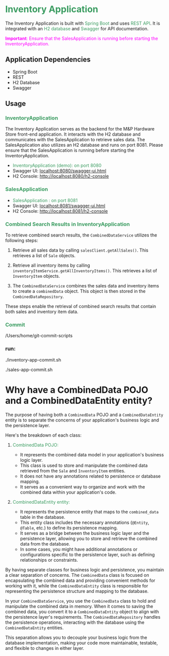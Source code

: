 # <span style="color: #3b9c61">Inventory Application</span>

The Inventory Application is built with <span style="color: #3b9c61">Spring Boot</span> and uses <span style="color: #3b9c61">REST API</span>. It is integrated with an <span style="color: #3b9c61">H2 database</span> and <span style="color: #3b9c61">Swagger</span> for API documentation.

<span style="color: magenta">**Important**: Ensure that the SalesApplication is running before starting the InventoryApplication.</span>



## Application Dependencies

- Spring Boot
- REST
- H2 Database
- Swagger

## Usage

### <span style="color: #3b9c61">InventoryApplication</span>
The Inventory Application serves as the backend for the M&P Hardware Store front-end application. It interacts with the H2 database and communicates with the SalesApplication to retrieve sales data.  The SalesApplication also utilizes an H2 database and runs on port 8081. Please ensure that the SalesApplication is running before starting the InventoryApplication.

- <span style="color: #3b9c61">InventoryApplication (demo): on port 8080</span>
- Swagger UI: [localhost:8080/swagger-ui.html](http://localhost:8080/swagger-ui.html)
- H2 Console: [http://localhost:8080/h2-console](http://localhost:8080/h2-console)
### <span style="color: #3b9c61">SalesApplication</span>





- <span style="color: #3b9c61">SalesApplication : on port 8081</span>
- Swagger UI: [localhost:8081/swagger-ui.html](http://localhost:8081/swagger-ui.html)
- H2 Console: [http://localhost:8081/h2-console](http://localhost:8081/h2-console)


### <span style="color: #3b9c61">Combined Search Results in InventoryApplication</span>

To retrieve combined search results, the `CombinedDataService` utilizes the following steps:

1. Retrieve all sales data by calling `salesClient.getAllSales()`. This retrieves a list of `Sale` objects.

2. Retrieve all inventory items by calling `inventoryItemService.getAllInventoryItems()`. This retrieves a list of `InventoryItem` objects.

3. The `CombinedDataService` combines the sales data and inventory items to create a `combinedData` object. This object is then stored in the `CombinedDataRepository`.

These steps enable the retrieval of combined search results that contain both sales and inventory item data.


### <span style="color: #3b9c61">Commit</span>
/Users/home/git-commit-scripts  
  
###   run: 

./inventory-app-commit.sh

./sales-app-commit.sh


# Why have a CombinedData POJO and a CombinedDataEntity entity?

The purpose of having both a `CombinedData` POJO and a `CombinedDataEntity` entity is to separate the concerns of your application's business logic and the persistence layer.

Here's the breakdown of each class:

1. <span style="color: #3b9c61">CombinedData POJO:</span>
    - It represents the combined data model in your application's business logic layer.
    - This class is used to store and manipulate the combined data retrieved from the `Sale` and `InventoryItem` entities.
    - It does not have any annotations related to persistence or database mapping.
    - It serves as a convenient way to organize and work with the combined data within your application's code.

2. <span style="color: #3b9c61">CombinedDataEntity entity:</span>
    - It represents the persistence entity that maps to the `combined_data` table in the database.
    - This entity class includes the necessary annotations (`@Entity`, `@Table`, etc.) to define its persistence mapping.
    - It serves as a bridge between the business logic layer and the persistence layer, allowing you to store and retrieve the combined data from the database.
    - In some cases, you might have additional annotations or configurations specific to the persistence layer, such as defining relationships or constraints.

By having separate classes for business logic and persistence, you maintain a clear separation of concerns. The `CombinedData` class is focused on encapsulating the combined data and providing convenient methods for working with it, while the `CombinedDataEntity` class is responsible for representing the persistence structure and mapping to the database.

In your `CombinedDataService`, you use the `CombinedData` class to hold and manipulate the combined data in memory. When it comes to saving the combined data, you convert it to a `CombinedDataEntity` object to align with the persistence layer's requirements. The `CombinedDataRepository` handles the persistence operations, interacting with the database using the `CombinedDataEntity` entities.

This separation allows you to decouple your business logic from the database implementation, making your code more maintainable, testable, and flexible to changes in either layer.

